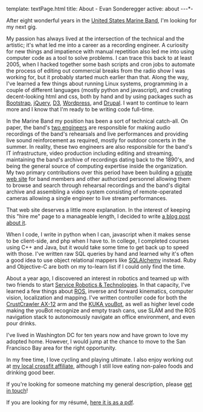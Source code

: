 template: textPage.html
title: About - Evan Sonderegger
active: about
-*-*-*-

After eight wonderful years in the [United States Marine Band](http://www.marineband.marines.mil/), I'm looking for my next gig.

My passion has always lived at the intersection of the technical and the artistic; it's what led me into a career as a recording engineer. A curiosity for new things and impatience with manual repetition also led me into using computer code as a tool to solve problems. I can trace this back to at least 2005, when I hacked together some bash scripts and cron jobs to automate the process of editing out commercial breaks from the radio show I was working for, but it probably started much earlier than that. Along the way, I've learned a few things about running Linux systems, programming in a couple of different languages (mostly python and javascript), and creating decent-looking html and css, both by hand and by using packages such as [Bootstrap](http://getbootstrap.com/), [jQuery](http://jquery.com/), [D3](http://d3js.org/), [Wordpress](http://wordpress.org/), and [Drupal](https://drupal.org/). I want to continue to learn more and I know that I'm ready to be writing code full-time.

In the Marine Band my position has been a sort of technical catch-all. On paper, the band's [two engineers](http://www.marineband.marines.mil/Members/SupportStaff/RecordingLab.aspx) are responsible for making audio recordings of the band's rehearsals and live performances and providing live sound reinforcement as required, mostly for outdoor concerts in the summer. In reality, these two engineers are also responsible for the band's IT infrastructure, video production including editing and streaming, maintaining the band's archive of recordings dating back to the 1890's, and being the general source of computing expertise inside the organization. My two primary contributions over this period have been building a [private web site](http://marineband.us) for band members and other authorized personnel allowing them to browse and search through rehearsal recordings and the band's digital archive and assembling a video system consisting of remote-operated cameras allowing a single engineer to live stream performances.

That web site deserves a little more explanation. In the interest of keeping this "hire me" page to a manageable length, I decided to write [a blog post about it](/posts/20140817/it-started-as-a-metadata-project.html).

When I code, I write in python when I can, javascript when it makes sense to be client-side, and php when I have to. In college, I completed courses using C++ and Java, but it would take some time to get back up to speed with those. I've written raw SQL queries by hand and learned why it's often a good idea to use object relational mappers like [SQLAlchemy](http://www.sqlalchemy.org/) instead. Ruby and Objective-C are both on my to-learn list if I could only find the time.

About a year ago, I discovered an interest in robotics and teamed up with two friends to start [Service Robotics & Technologies](http://srtlabs.com/). In that capacity, I've learned a few things about [ROS](http://www.ros.org/), inverse and forward kinematics, computer vision, localization and mapping. I've written controller code for both the [CrustCrawler AX-12](http://www.crustcrawler.com/products/AX12A%20Smart%20Robotic%20Arm/) arm and the [KUKA youBot](http://www.youbot-store.com/), as well as higher level code making the youBot recognize and empty trash cans, use SLAM and the ROS navigation stack to autonomously navigate an office environment, and even pour drinks.

I've lived in Washington DC for ten years now and have grown to love my adopted home. However, I would jump at the chance to move to the San Francisco Bay area for the right opportunity.

In my free time, I love cycling and playing ultimate. I also enjoy working out at [my local crossfit affiliate](http://districtcrossfit.com/), although I still love eating non-paleo foods and drinking good beer.

If you're looking for someone matching my general description, please [get in touch](contact.html)!

If you are looking for my résumé, [here it is as a pdf](/Evan%20Sonderegger%20Resume.pdf).
